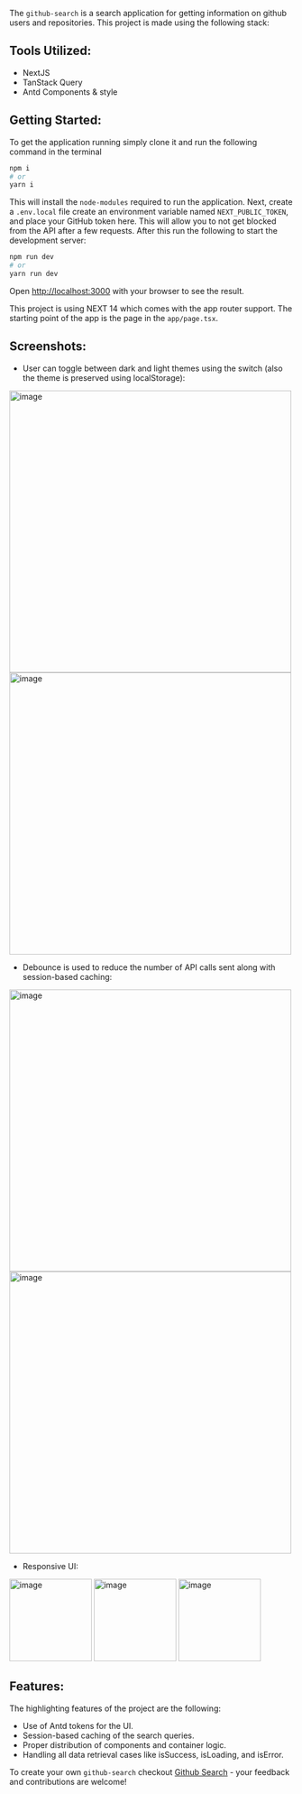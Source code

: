 The `github-search` is a search application for getting information on github users and repositories. This project is made using the following stack:
## Tools Utilized:
- NextJS
- TanStack Query
- Antd Components & style

## Getting Started:

To get the application running simply clone it and run the following command in the terminal

```bash
npm i
# or
yarn i
```

This will install the `node-modules` required to run the application. Next, create a `.env.local` file create an environment variable named `NEXT_PUBLIC_TOKEN`, and place your GitHub token here.
This will allow you to not get blocked from the API after a few requests. After this run the following to start the development server:

``` bash
npm run dev
# or
yarn run dev
```

Open [http://localhost:3000](http://localhost:3000) with your browser to see the result.

This project is using NEXT 14 which comes with the app router support. The starting point of the app is the page in the `app/page.tsx`.

## Screenshots:
- User can toggle between dark and light themes using the switch (also the theme is preserved using localStorage):  
<img width="500" alt="image" src="https://github.com/hannanxo/github-search-app/assets/88934213/36fda9f7-6c28-4953-9f80-c8c2f2ef2370">
<img width="500" alt="image" src="https://github.com/hannanxo/github-search-app/assets/88934213/2e6df9f0-456c-4ea9-9d68-8fc061ad7450">

- Debounce is used to reduce the number of API calls sent along with session-based caching:
<img width="500" alt="image" src="https://github.com/hannanxo/github-search-app/assets/88934213/ad1bd593-5595-47be-b8ea-ec31bceaa9bc">
<img width="500" alt="image" src="https://github.com/hannanxo/github-search-app/assets/88934213/8b2aca07-9fbe-491c-a57f-85a2c5384676">

- Responsive UI:
<img width="146" alt="image" src="https://github.com/hannanxo/github-search-app/assets/88934213/9c8cb44e-eb59-47cd-9b92-76d2613828b1">
<img width="146" alt="image" src="https://github.com/hannanxo/github-search-app/assets/88934213/33f6f038-e88b-4089-a221-f4fba7cd9947">
<img width="146" alt="image"  src="https://github.com/hannanxo/github-search-app/assets/88934213/31f7242d-52f9-438e-a415-2ac6dc265a30">

</br>




## Features:

The highlighting features of the project are the following:
- Use of Antd tokens for the UI.
- Session-based caching of the search queries.
- Proper distribution of components and container logic.
- Handling all data retrieval cases like isSuccess, isLoading, and isError.


To create your own `github-search` checkout [Github Search](https://dev-portal.carbonteq.com/docs/Training/react/githubsearch) - your feedback and contributions are welcome!
